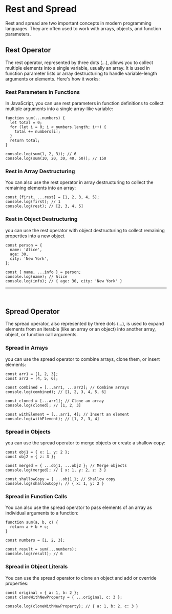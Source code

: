 # Rest and Spread
Rest and spread are two important concepts in modern programming languages. They are often used to work with arrays, objects, and function parameters. 

## Rest Operator
The rest operator, represented by three dots (...), allows you to collect multiple elements into a single variable, usually an array. It is used in function parameter lists or array destructuring to handle variable-length arguments or elements. Here's how it works:


### Rest Parameters in Functions 
In JavaScript, you can use rest parameters in function definitions to collect multiple arguments into a single array-like variable:
```
function sum(...numbers) {
  let total = 0;
  for (let i = 0; i < numbers.length; i++) {
    total += numbers[i];
  }
  return total;
}

console.log(sum(1, 2, 3)); // 6
console.log(sum(10, 20, 30, 40, 50)); // 150
```

### Rest in Array Destructuring 
You can also use the rest operator in array destructuring to collect the remaining elements into an array:
```
const [first, ...rest] = [1, 2, 3, 4, 5];
console.log(first); // 1
console.log(rest); // [2, 3, 4, 5]
```
### Rest in Object Destructuring 
you can use the rest operator with object destructuring to collect remaining properties into a new object
```
const person = {
  name: 'Alice',
  age: 30,
  city: 'New York',
};

const { name, ...info } = person;
console.log(name); // Alice
console.log(info); // { age: 30, city: 'New York' }
```
<hr><br>

## Spread Operator
The spread operator, also represented by three dots (...), is used to expand elements from an iterable (like an array or an object) into another array, object, or function call arguments.

### Spread in Arrays
 you can use the spread operator to combine arrays, clone them, or insert elements:
 ```
 const arr1 = [1, 2, 3];
const arr2 = [4, 5, 6];

const combined = [...arr1, ...arr2]; // Combine arrays
console.log(combined); // [1, 2, 3, 4, 5, 6]

const cloned = [...arr1]; // Clone an array
console.log(cloned); // [1, 2, 3]

const withElement = [...arr1, 4]; // Insert an element
console.log(withElement); // [1, 2, 3, 4]
 ```

### Spread in Objects
you can use the spread operator to merge objects or create a shallow copy:
```
const obj1 = { x: 1, y: 2 };
const obj2 = { z: 3 };

const merged = { ...obj1, ...obj2 }; // Merge objects
console.log(merged); // { x: 1, y: 2, z: 3 }

const shallowCopy = { ...obj1 }; // Shallow copy
console.log(shallowCopy); // { x: 1, y: 2 }
```

### Spread in Function Calls
You can also use the spread operator to pass elements of an array as individual arguments to a function:
```
function sum(a, b, c) {
  return a + b + c;
}

const numbers = [1, 2, 3];

const result = sum(...numbers);
console.log(result); // 6
```
### Spread in Object Literals
You can use the spread operator to clone an object and add or override properties:
```
const original = { a: 1, b: 2 };
const cloneWithNewProperty = { ...original, c: 3 };

console.log(cloneWithNewProperty); // { a: 1, b: 2, c: 3 }
```
